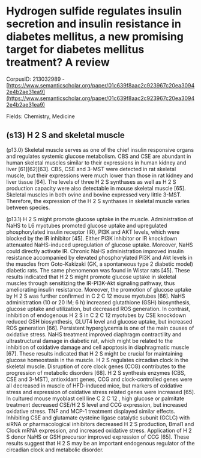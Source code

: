 # Hydrogen sulfide regulates insulin secretion and insulin resistance in diabetes mellitus, a new promising target for diabetes mellitus treatment? A review

CorpusID: 213032989 - [https://www.semanticscholar.org/paper/01c639f8aac2c923967c20ea30942e4b2ae31ea9](https://www.semanticscholar.org/paper/01c639f8aac2c923967c20ea30942e4b2ae31ea9)

Fields: Chemistry, Medicine

## (s13) H 2 S and skeletal muscle
(p13.0) Skeletal muscle serves as one of the chief insulin responsive organs and regulates systemic glucose metabolism. CBS and CSE are abundant in human skeletal muscles similar to their expressions in human kidney and liver [61][62][63]. CBS, CSE and 3-MST were detected in rat skeletal muscle, but their expressions were much lower than those in rat kidney and liver tissue [64]. The levels of three H 2 S synthases as well as H 2 S production capacity were also detectable in mouse skeletal muscle [65]. Skeletal muscles in both ovine and bovine expressed very little 3-MST. Therefore, the expression of the H 2 S synthases in skeletal muscle varies between species.

(p13.1) H 2 S might promote glucose uptake in the muscle. Administration of NaHS to L6 myotubes promoted glucose uptake and upregulated phosphorylated insulin receptor (IR), PI3K and AKT levels, which were blocked by the IR inhibitor [45]. Either PI3K inhibitor or IR knockdown attenuated NaHS-induced upregulation of glucose uptake. Moreover, NaHS could directly activate IR. Chronic NaHS administration improved insulin resistance accompanied by elevated phosphorylated PI3K and Akt levels in the muscles from Goto-Kakizaki (GK, a spontaneous type 2 diabetic model) diabetic rats. The same phenomenon was found in Wistar rats [45]. These results indicated that H 2 S might promote glucose uptake in skeletal muscles through sensitizing the IR-PI3K-Akt signaling pathway, thus ameliorating insulin resistance. Moreover, the promotion of glucose uptake by H 2 S was further confirmed in C 2 C 12 mouse myotubes [66]. NaHS administration (10 or 20 lM; 6 h) increased glutathione (GSH) biosynthesis, glucose uptake and utilization, but decreased ROS generation. In contrast, inhibition of endogenous H 2 S in C 2 C 12 myotubes by CSE knockdown reduced GSH biosynthesis, GLUT4 level and glucose uptake, but increased ROS generation [66]. Persistent hyperglycemia is one of the main causes of oxidative stress. NaHS treatment improved diaphragm contractility and ultrastructural damage in diabetic rat, which might be related to the inhibition of oxidative damage and cell apoptosis in diaphragmatic muscle [67]. These results indicated that H 2 S might be crucial for maintaining glucose homeostasis in the muscle. H 2 S regulates circadian clock in the skeletal muscle. Disruption of core clock genes (CCG) contributes to the progression of metabolic disorders [68]. H 2 S synthesis enzymes (CBS, CSE and 3-MST), antioxidant genes, CCG and clock-controlled genes were all decreased in muscle of HFD-induced mice, but markers of oxidative stress and expression of oxidative stress related genes were increased [65]. In cultured mouse myoblast cell line C 2 C 12 , high glucose or palmitate treatment decreased CSE/H 2 S level and CCG expression, but increased oxidative stress. TNF and MCP-1 treatment displayed similar effects. Inhibiting CSE and glutamate cysteine ligase catalytic subunit (GCLC) with siRNA or pharmacological inhibitors decreased H 2 S production, Bmal1 and Clock mRNA expression, and increased oxidative stress. Application of H 2 S donor NaHS or GSH precursor improved expression of CCG [65]. These results suggest that H 2 S may be an important endogenous regulator of the circadian clock and metabolic disorder.
